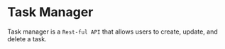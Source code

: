 # Task Manager
Task manager is a `Rest-ful API` that allows users to create, update, and delete a task. 
